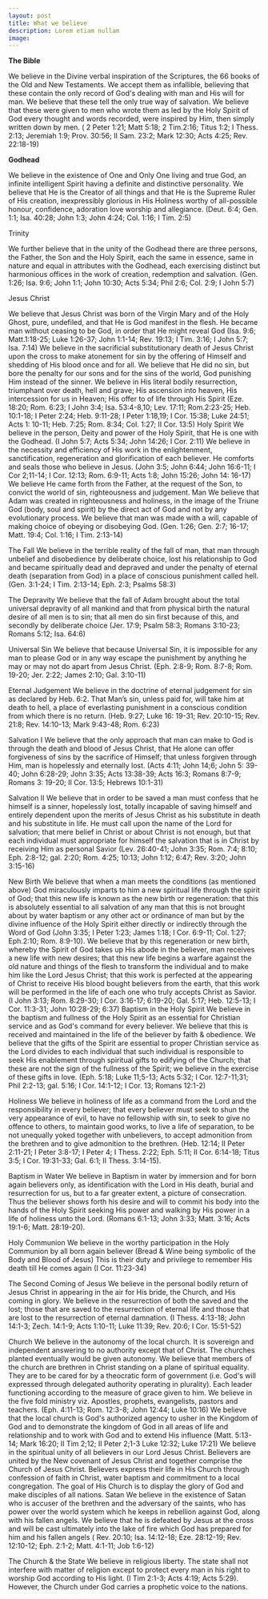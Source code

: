 ```yaml
---
layout: post
title: What we believe
description: Lorem etiam nullam
image: 
---
```


**The Bible**

We believe in the Divine verbal inspiration of the Scriptures, the 66 books of the Old and New Testaments. We accept them as infallible, believing that these contain the only record of God's dealing with man and His will for man. We believe that these tell the only true way of salvation. We believe that these were given to men who wrote them as led by the Holy Spirit of God every thought and words recorded, were inspired by Him, then simply written down by men. ( 2 Peter 1:21; Matt 5:18; 2 Tim.2:16; Titus 1:2; I Thess. 2:13; Jeremiah 1:9; Prov. 30:56; II Sam. 23:2; Mark 12:30; Acts 4:25; Rev. 22:18-19)

**Godhead**

We believe in the existence of One and Only One living and true God, an infinite intelligent Spirit having a definite and distinctive personality. We believe that He is the Creator of all things and that He is the Supreme Ruler of His creation, inexpressibly glorious in His Holiness worthy of all-possible honour, confidence, adoration love worship and allegiance. (Deut. 6:4; Gen. 1:1; Isa. 40:28; John 1:3; John 4:24; Col. 1:16; I Tim. 2:5)

Trinity

We further believe that in the unity of the Godhead there are three persons, the Father, the Son and the Holy Spirit, each the same in essence, same in nature and equal in attributes with the Godhead, each exercising distinct but harmonious offices in the work of creation, redemption and salvation. (Gen. 1:26; Isa. 9:6; John 1:1; John 10:30; Acts 5:34; Phil 2:6; Col. 2:9; I John 5:7)

Jesus Christ

We believe that Jesus Christ was born of the Virgin Mary and of the Holy Ghost, pure, undefiled, and that He is God manifest in the flesh. He became man without ceasing to be God, in order that He might reveal God (Isa. 9:6; Matt.1:18-25; Luke 1:26-37; John 1:1-14; Rev. 19:13; I Tim. 3:16; I John 5:7; Isa. 7:14)
We believe in the sacrificial substitutionary death of Jesus Christ upon the cross to make atonement for sin by the offering of Himself and shedding of His blood once and for all. We believe that He did no sin, but bore the penalty for our sons and for the sins of the world, God punishing Him instead of the sinner. We believe in His literal bodily resurrection, triumphant over death, hell and grave; His ascension into heaven, His intercession for us in Heaven; His offer to of life through His Spirit (Eze. 18:20; Rom. 6:23; I John 3:4; Isa. 53:4-8,10; Lev. 17:11; Rom.2:23-25; Heb. 10:1-18; I Peter 2:24; Heb. 9:11-28; I Peter 1:18,19; I Cor. 15:38; Luke 24:51; Acts 1: 10-11; Heb. 7:25; Rom. 8:34; Col. 1:27; II Cor. 13:5)
Holy Spirit
We believe in the person, Deity and power of the Holy Spirit, that He is one with the Godhead. (I John 5:7; Acts 5:34; John 14:26; I Cor. 2:11)
We believe in the necessity and efficiency of His work in the enlightenment, sanctification, regeneration and glorification of each believer. He comforts and seals those who believe in Jesus. (John 3:5; John 6:44; John 16:6-11; I Cor 2;11-14; I Cor. 12:13; Rom. 6:9-11; Acts 1:8; John 15:26; John 14: 16-17)
We believe He came forth from the Father, at the request of the Son, to convict the world of sin, righteousness and judgement.
Man
We believe that Adam was created in righteousness and holiness, in the image of the Triune God (body, soul and spirit) by the direct act of God and not by any evolutionary process. We believe that man was made with a will, capable of making choice of obeying or disobeying God. (Gen. 1:26; Gen. 2:7; 16-17; Matt. 19:4; Col. 1:16; I Tim. 2:13-14)

The Fall
We believe in the terrible reality of the fall of man, that man through unbelief and disobedience by deliberate choice, lost his relationship to God and became spiritually dead and depraved and under the penalty of eternal death (separation from God) in a place of conscious punishment called hell. (Gen. 3:1-24; I Tim. 2:13-14; Eph. 2:3; Psalms 58:3)

The Depravity
We believe that the fall of Adam brought about the total universal depravity of all mankind and that from physical birth the natural desire of all men is to sin; that all men do sin first because of this, and secondly by deliberate choice (Jer. 17:9; Psalm 58:3; Romans 3:10-23; Romans 5:12; Isa. 64:6)

Universal Sin
We believe that because Universal Sin, it is impossible for any man to please God or in any way escape the punishment by anything he may or may not do apart from Jesus Christ. (Eph. 2:8-9; Rom. 8:7-8; Rom. 19-20; Jer. 2:22; James 2:10; Gal. 3:10-11)

Eternal Judgement
We believe in the doctrine of eternal judgement for sin as declared by Heb. 6:2. That Man’s sin, unless paid for, will take him at death to hell, a place of everlasting punishment in a conscious condition from which there is no return. (Heb. 9:27; Luke 16: 19-31; Rev. 20:10-15; Rev. 21:8; Rev. 14:10-13; Mark 9:43-48; Rom. 6:23)

Salvation I
We believe that the only approach that man can make to God is through the death and blood of Jesus Christ, that He alone can offer forgiveness of sins by the sacrifice of Himself; that unless forgiven through Him, man is hopelessly and eternally lost. (Acts 4:11; John 14;6; John 5: 39-40; John 6:28-29; John 3:35; Acts 13:38-39; Acts 16:3; Romans 8:7-9; Romans 3: 19-20; II Cor. 13:5; Hebrews 10:1-31)

Salvation II
We believe that in order to be saved a man must confess that he himself is a sinner, hopelessly lost, totally incapable of saving himself and entirely dependent upon the merits of Jesus Christ as his substitute in death and his substitute in life. He must call upon the name of the Lord for salvation; that mere belief in Christ or about Christ is not enough, but that each individual must appropriate for himself the salvation that is in Christ by receiving Him as personal Savior (Lev. 26:40-41; John 3:35; Rom. 7:4; 8:10; Eph. 2:8-12; gal. 2:20; Rom. 4:25; 10:13; John 1:12; 6:47; Rev. 3:20; John 3:15-16)

New Birth
We believe that when a man meets the conditions (as mentioned above) God miraculously imparts to him a new spiritual life through the spirit of God; that this new life is known as the new birth or regeneration: that this is absolutely essential to all salvation of any man that this is not brought about by water baptism or any other act or ordinance of man but by the divine influence of the Holy Spirit either directly or indirectly through the Word of God (John 3:35; I Peter 1:23; James 1:18; I Cor. 6:9-11; Col. 1:27; Eph.2:10; Rom. 8:9-10).
We believe that by this regeneration or new birth, whereby the Spirit of God takes up His abode in the believer, man receives a new life with new desires; that this new life begins a warfare against the old nature and things of the flesh to transform the individual and to make him like the Lord Jesus Christ; that this work is perfected at the appearing of Christ to receive His blood bought believers from the earth, that this work will be performed in the life of each one who truly accepts Christ as Savior. (I John 3:13; Rom. 8:29-30; I Cor. 3:16-17; 6:19-20; Gal. 5:17; Heb. 12:5-13; I Cor. 11:3-31; John 10:28-29; 6:37)
Baptism in the Holy Spirit
We believe in the baptism and fullness of the Holy Spirit as an essential for Christian service and as God's command for every believer. We believe that this is received and maintained in the life of the believer by faith & obedience. We believe that the gifts of the Spirit are essential to proper Christian service as the Lord divides to each individual that such individual is responsible to seek His enablement through spiritual gifts to edifying of the Church; that these are not the sign of the fullness of the Spirit; we believe in the exercise of these gifts in love. (Eph. 5:18; Luke 11;5-13; Acts 5:32; I Cor. 12:7-11;31; Phil 2:2-13; gal. 5:16; I Cor. 14:1-12; I Cor. 13; Romans 12:1-2)

Holiness
We believe in holiness of life as a command from the Lord and the responsibility in every believer; that every believer must seek to shun the very appearance of evil, to have no fellowship with sin, to seek to give no offence to others, to maintain good works, to live a life of separation, to be not unequally yoked together with unbelievers, to accept admonition from the brethren and to give admonition to the brethren. (Heb. 12:14; II Peter 2:11-21; I Peter 3:8-17; I Peter 4; I Thess. 2:22; Eph. 5:11; II Cor. 6:14-18; Titus 3:5; I Cor. 19:31-33; Gal. 6:1; II Thess. 3:14-15).

Baptism in Water
We believe in Baptism in water by immersion and for born again believers only, as identification with the Lord in His death, burial and resurrection for us, but to a far greater extent, a picture of consecration. Thus the believer shows forth his desire and will to commit his body into the hands of the Holy Spirit seeking His power and walking by His power in a life of holiness unto the Lord. (Romans 6:1-13; John 3:33; Matt. 3:16; Acts 19:1-6; Matt. 28:19-20).

Holy Communion
We believe in the worthy participation in the Holy Communion by all born again believer (Bread & Wine being symbolic of the Body and Blood of Jesus) This is their duty and privilege to remember His death till He comes again (I Cor. 11:23-34)

The Second Coming of Jesus
We believe in the personal bodily return of Jesus Christ in appearing in the air for His bride, the Church, and His coming in glory. We believe in the resurrection of both the saved and the lost; those that are saved to the resurrection of eternal life and those that are lost to the resurrection of eternal damnation. (I Thess. 4:13-18; John 14:1-3; Zech. 14:1-9; Acts 1:10-11; Luke 11:39; Rev. 20:6; I Cor. 15:51-52)

Church
We believe in the autonomy of the local church. It is sovereign and independent answering to no authority except that of Christ. The churches planted eventually would be given autonomy.
We believe that members of the church are brethren in Christ standing on a plane of spiritual equality. They are to be cared for by a theocratic form of government (i.e. God's will expressed through delegated authority operating in plurality). Each leader functioning according to the measure of grace given to him. We believe in the five fold ministry viz. Apostles, prophets, evangelists, pastors and teachers. (Eph. 4:11-13; Rom. 12:3-8; John 12:44; Luke 10:16)
We believe that the local church is God's authorized agency to usher in the Kingdom of God and to demonstrate the kingdom of God in all areas of life and relationship and to work with God and to extend His influence (Matt. 5:13-14; Mark 16:20; II Tim 2;12; II Peter 2;1-3 Luke 12:32; Luke 17:21)
We believe in the spiritual unity of all believers in our Lord Jesus Christ. Believers are united by the New covenant of Jesus Christ and together comprise the Church of Jesus Christ. Believers express their life in His Church through confession of faith in Christ, water baptism and commitment to a local congregation. The goal of His Church is to display the glory of God and make disciples of all nations.
Satan
We believe in the existence of Satan who is accuser of the brethren and the adversary of the saints, who has power over the world system which he keeps in rebellion against God, along with his fallen angels. We believe that he is defeated by Jesus at the cross and will be cast ultimately into the lake of fire which God has prepared for him and his fallen angels ( Rev. 20:10; Isa. 14:12-18; Eze. 28:12-19; Rev. 12:10-12; Eph. 2:1-2; Matt. 4:1-11; Job 1:6-12)

The Church & the State
We believe in religious liberty. The state shall not interfere with matter of religion except to protect every man in his right to worship God according to His light. (I Tim 2:1-3; Acts 4:19; Acts 5:29). However, the Church under God carries a prophetic voice to the nations.
